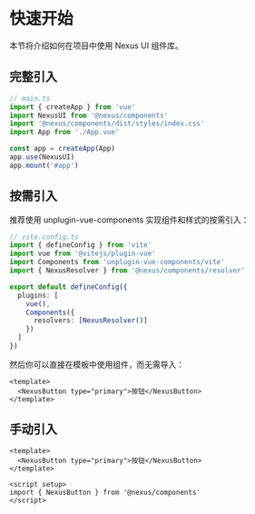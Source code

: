 # 快速开始

本节将介绍如何在项目中使用 Nexus UI 组件库。

## 完整引入

```ts
// main.ts
import { createApp } from 'vue'
import NexusUI from '@nexus/components'
import '@nexus/components/dist/styles/index.css'
import App from './App.vue'

const app = createApp(App)
app.use(NexusUI)
app.mount('#app')
```

## 按需引入

推荐使用 unplugin-vue-components 实现组件和样式的按需引入：

```ts
// vite.config.ts
import { defineConfig } from 'vite'
import vue from '@vitejs/plugin-vue'
import Components from 'unplugin-vue-components/vite'
import { NexusResolver } from '@nexus/components/resolver'

export default defineConfig({
  plugins: [
    vue(),
    Components({
      resolvers: [NexusResolver()]
    })
  ]
})
```

然后你可以直接在模板中使用组件，而无需导入：

```vue
<template>
  <NexusButton type="primary">按钮</NexusButton>
</template>
```

## 手动引入

```vue
<template>
  <NexusButton type="primary">按钮</NexusButton>
</template>

<script setup>
import { NexusButton } from '@nexus/components'
</script>
``` 